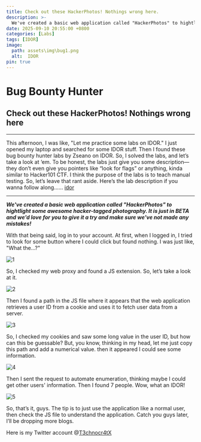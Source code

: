 ```yaml
---
title: Check out these HackerPhotos! Nothings wrong here.
description: >-
  We've created a basic web application called "HackerPhotos" to hightlight some awesome hacker-tagged photography. It is just in BETA and we'd love for you to give it a try and make sure we've not made any mistakes!
date: 2025-09-10 20:55:00 +0800
categories: [Labs]
tags: [IDOR]
image:
  path: assets\img\bug1.png
  alt:  IDOR
pin: true
---
```



# Bug Bounty Hunter
## Check out these HackerPhotos! Nothings wrong here

***
This afternoon, I was like, "Let me practice some labs on IDOR." I just opened my laptop and searched for some IDOR stuff. Then I found these bug bounty hunter labs by Zseano on IDOR. So, I solved the labs, and let’s take a look at ‘em. To be honest, the labs just give you some description—they don’t even give you pointers like “look for flags” or anything, kinda similar to Hacker101 CTF. I think the purpose of the labs is to teach manual testing. So, let’s leave that rant aside. Here’s the lab description if you wanna follow along...... [idor](https://www.bugbountyhunter.com/challenge?id=10)
***


**_We've created a basic web application called "HackerPhotos" to hightlight some awesome hacker-tagged photography. It is just in BETA and we'd love for you to give it a try and make sure we've not made any mistakes!_**


With that being said, log in to your account. At first, when I logged in, I tried to look for some button where I could click but found nothing. I was just like, "What the...?"

![1](https://github.com/T3chnocr4tx/T3chnocr4tx.github.io/assets/bf7a1d94-e207-40de-bbcf-6daf1aa85a19)

So, I checked my web proxy and found a JS extension. So, let’s take a look at it.

![2](https://github.com/T3chnocr4tx/T3chnocr4tx.github.io/assets/dd8df926-112e-43fe-8872-566babb07be7)

Then I found a path in the JS file where it appears that the web application retrieves a user ID from a cookie and uses it to fetch user data from a server.

![3](https://github.com/T3chnocr4tx/T3chnocr4tx.github.io/assets/82b31b0e-a77c-40aa-aa7a-83a686533089)

So, I checked my cookies and saw some long value in the user ID, but how can this be guessable?
But, you know, thinking in my head, let me just copy this path and add a numerical value. then it appeared I could see some information.

![4](https://github.com/T3chnocr4tx/T3chnocr4tx.github.io/assets/952056ea-aeb8-41d7-994a-1cc376cd96cd)

Then I sent the request to automate enumeration, thinking maybe I could get other users' information. Then I found 7 people. Wow, what an IDOR!

![5](https://github.com/T3chnocr4tx/T3chnocr4tx.github.io/assets/860679c8-ce19-4e07-b295-0401913daf10)

So, that’s it, guys. The tip is to just use the application like a normal user, then check the JS file to understand the application.
Catch you guys later, I’ll be dropping more blogs.

Here is my Twitter account @[T3chnocr4tX](https://x.com/T3chnocr4tx)